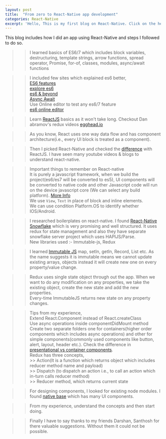 ```yaml
---
layout: post
title:  "From zero to React-Native app development"
categories: React-Native
excerpt: 'Hello, This is my first blog on React-Native. Click on the header to know how I created a mobile app. Feel free to add any inputs.'
---
```


This blog includes how I did an app using React-Native and steps I followed to do so.

>> I learned basics of ES6/7 which includes block variables, destructuring, template strings, arrow functions, spread operator, Promise, for-of, classes, modules, async/await functions  

  >> I included few sites which explained es6 better,  
    [ES6 features][lukehoban]  
    [explore es6][core-features]  
    [es6 & beyond][es6-beyond]  
    [Async Await][async-await]  
    Use Online editor to test any es6/7 feature  
    [es6 online editor][es6-editor]  

>> Learn [ReactJS][reactjs] basics as it won't take long. Checkout Dan abramov's redux videos [egghead.io][egghead]  

>> As you know, React uses one way data flow and has component architecture(i.e., every UI block is treated as a component).  

>> Then I picked React-Native and checked the [difference][difference] with ReactJS. I have seen many youtube videos & blogs to understand react-native.  

  >> Important things to remember on React-native  
     It is purely a javascript framework, when we build the project(es6/es7 will be converted to es5), UI components will be converted to native code and other Javascript code will run on the device javascript core (We can select any build platform). [More Info][more-info]  
     We use `View`, `Text` in place of block and inline elements.  
     We can use condition Platform.OS to identify whether IOS/Android.   

>> I researched boilerplates on react-native. I found [React-Native Snowflake][snowflake] which is very promising and well structured. It uses redux for state management and also they have separate snowflake server project which uses HAPIJS/Parse.  
  >> New libraries used :- Immutable-js, Redux

>> I learned [Immutable JS][immutable-js] map, setIn, getIn, Record, List etc. As the name suggests it is immutable means we cannot update  existing arrays, objects instead it will create new one on every property/value change.

>> Redux uses single state object through out the app. When we want to do any modification on any properties, we take the existing object, create the new state and add the new properties.  
>> Every-time ImmutableJS returns new state on any property changes.

>> Tips from my experience,  
   >> Extend React.Component instead of React.createClass  
   >> Use async operations inside componentDidMount method  
   >> Create two separate folders one for containers(higher order components which includes async operations) and other for simple components(commonly used components like button, alert, layout, header etc.). Check the difference in [presentational vs container components][presentaional-container].  
   >> Redux has three concepts,  
      >> Action(It is a function which returns object which includes reducer method name and payload)  
      >> Dispatch (to dispatch an action i.e., to call an action which in-turn calls reducer method)  
      >> Reducer method, which returns current state  

>> For designing components, I looked for existing node modules. I found [native base][native-base] which has many UI components.  

>> From my experience, understand the concepts and then start doing.  

>> Finally I have to say thanks to my friends Darshan, Santhosh for there valuable suggestions. Without them it could not be possible.


[difference]: https://medium.com/@alexmngn/from-reactjs-to-react-native-what-are-the-main-differences-between-both-d6e8e88ebf24#.ls6zapbqo
[presentaional-container]: https://medium.com/@dan_abramov/smart-and-dumb-components-7ca2f9a7c7d0#.2z07opcjt
[egghead]: https://egghead.io/courses/getting-started-with-redux
[reactjs]: https://facebook.github.io/react/tutorial/tutorial.html
[lukehoban]: https://github.com/lukehoban/es6features
[core-features]: http://exploringjs.com/es6/ch_core-features.html
[es6-beyond]: https://github.com/getify/You-Dont-Know-JS/tree/master/es6%20%26%20beyond
[es6-editor]: https://babeljs.io/repl/
[async-await]: http://www.2ality.com/2016/02/async-functions.html
[immutable-js]: https://facebook.github.io/immutable-js/
[snowflake]: https://github.com/bartonhammond/snowflake
[native-base]: http://nativebase.io/
[more-info]: https://medium.com/@shaheenghiassy/react-native-s-execution-context-d63e5d4930f4#.tzj40ma53

